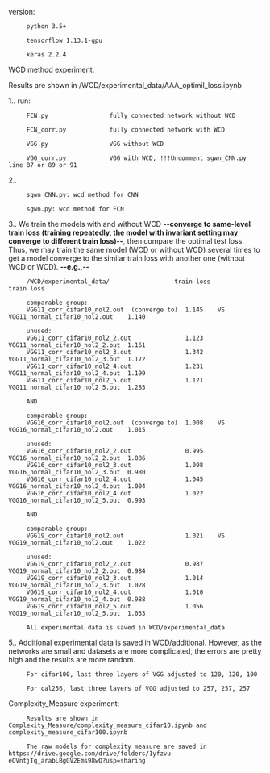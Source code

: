 version: 
         
         python 3.5+

         tensorflow 1.13.1-gpu
         
         keras 2.2.4
         
WCD method experiment:

Results are shown in /WCD/experimental_data/AAA_optimil_loss.ipynb

1..  run: 

         FCN.py                 fully connected network without WCD

         FCN_corr.py            fully connected network with WCD
         
         VGG.py                 VGG without WCD
         
         VGG_corr.py            VGG with WCD, !!!Uncomment sgwn_CNN.py line 87 or 89 or 91

2..  

         sgwn_CNN.py: wcd method for CNN

         sgwn.py: wcd method for FCN
    
3.. We train the models with and without WCD **--converge to same-level train loss (training repeatedly, the model with invariant setting may converge to different train loss)--**, then compare the optimal test loss. Thus, we may train the same model (WCD or without WCD) several times to get a model converge to the similar train loss with another one (without WCD or WCD). **--e.g.,--**

         /WCD/experimental_data/                  train loss                                          train loss  
         
         comparable group:
         VGG11_corr_cifar10_nol2.out  (converge to)  1.145    VS      VGG11_normal_cifar10_nol2.out    1.140
         
         unused:
         VGG11_corr_cifar10_nol2_2.out               1.123            VGG11_normal_cifar10_nol2_2.out  1.161
         VGG11_corr_cifar10_nol2_3.out               1.342            VGG11_normal_cifar10_nol2_3.out  1.172
         VGG11_corr_cifar10_nol2_4.out               1.231            VGG11_normal_cifar10_nol2_4.out  1.199
         VGG11_corr_cifar10_nol2_5.out               1.121            VGG11_normal_cifar10_nol2_5.out  1.285
                
         AND
         
         comparable group:
         VGG16_corr_cifar10_nol2.out  (converge to)  1.008    VS      VGG16_normal_cifar10_nol2.out    1.015
         
         unused:
         VGG16_corr_cifar10_nol2_2.out               0.995            VGG16_normal_cifar10_nol2_2.out  1.086
         VGG16_corr_cifar10_nol2_3.out               1.098            VGG16_normal_cifar10_nol2_3.out  0.980
         VGG16_corr_cifar10_nol2_4.out               1.045            VGG16_normal_cifar10_nol2_4.out  1.004
         VGG16_corr_cifar10_nol2_4.out               1.022            VGG16_normal_cifar10_nol2_5.out  0.993
                                                                      
         AND
         
         comparable group:
         VGG19_corr_cifar10_nol2.out                 1.021    VS      VGG19_normal_cifar10_nol2.out    1.022                
         
         unused:
         VGG19_corr_cifar10_nol2_2.out               0.987            VGG19_normal_cifar10_nol2_2.out  0.984
         VGG19_corr_cifar10_nol2_3.out               1.014            VGG19_normal_cifar10_nol2_3.out  1.028
         VGG19_corr_cifar10_nol2_4.out               1.010            VGG19_normal_cifar10_nol2_4.out  0.988
         VGG19_corr_cifar10_nol2_5.out               1.056            VGG19_normal_cifar10_nol2_5.out  1.033
         
         All experimental data is saved in WCD/experimental_data     


5.. Additional experimental data is saved in WCD/additional. However, as the networks are small and datasets are more complicated, the errors are pretty high and the results are more random.

         For cifar100, last three layers of VGG adjusted to 120, 120, 100
         
         For cal256, last three layers of VGG adjusted to 257, 257, 257

Complexity_Measure experiment:

         Results are shown in Complexity_Measure/complexity_measure_cifar10.ipynb and complexity_measure_cifar100.ipynb

         The raw models for complexity measure are saved in https://drive.google.com/drive/folders/1yfzvu-eQVntjTq_arabLBgGV2Ems98wQ?usp=sharing
